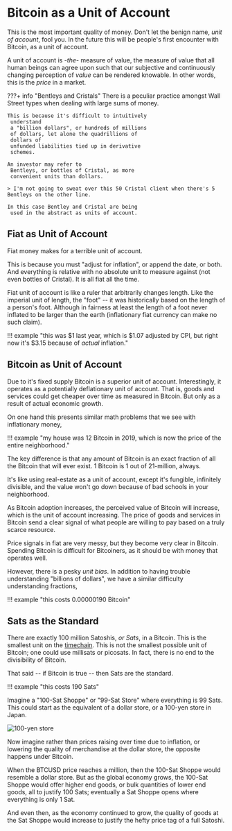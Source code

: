 # Bitcoin as a Unit of Account

<!--
Lord Jesus Christ
Son of God
Have mercy on me a sinner
-->

This is the most important quality of money.
Don't let the benign name, *unit of account*, 
 fool you.
In the future this will be people's first encounter
 with Bitcoin, as a unit of account.

A unit of account is *-the-* measure of value,
 the measure of value that all human beings
 can agree upon such that our subjective
 and continuously changing perception of
 *value* can be rendered knowable.
In other words, this is the *price* in a market.

???+ info "Bentleys and Cristals"
    There is a peculiar practice amongst Wall Street types
     when dealing with large sums of money.
    
    This is because it's difficult to intuitively
     understand
     a "billion dollars", or hundreds of millions
     of dollars, let alone the quadrillions of
     dollars of
     unfunded liabilities tied up in derivative
     schemes.
    
    An investor may refer to
     Bentleys, or bottles of Cristal, as more
     convenient units than dollars.
    
    > I'm not going to sweat over this 50 Cristal client when there's 5 Bentleys on the other line.
    
    In this case Bentley and Cristal are being
     used in the abstract as units of account.




## Fiat as Unit of Account

Fiat money makes for a terrible
 unit of account.

This is because you must
 "adjust for inflation", or append the date, 
 or both.
And everything is relative with no absolute
 unit to measure against (not even bottles of Cristal).
It is all fiat all the time.

Fiat unit of account is like a ruler that arbitrarily changes length.
Like the imperial unit of length, the "foot" --
 it was historically based on the length of a person's foot.
Although in fairness at least the length of a foot
 never inflated to be larger than the earth 
 (inflationary fiat currency can make no such claim).

!!! example "this was $1 last year, which is $1.07 adjusted by CPI, but right now it's $3.15 because of *actual* inflation."



## Bitcoin as Unit of Account

Due to it's fixed supply Bitcoin is a superior
 unit of account.
Interestingly, it operates as
 a potentially deflationary unit of account.
That is, goods and services
 could get cheaper over time as measured in
 Bitcoin. But only as a result of actual
 economic growth.

On one hand this presents similar
 math problems
 that we see with inflationary
 money,

!!! example "my house was 12 Bitcoin in 2019, which is now the price of the entire neighborhood."

The key difference is that any amount of Bitcoin
 is an exact fraction of all the Bitcoin that
 will ever exist. 
1 Bitcoin is
 1 out of 21-million, always.

It's like using real-estate as a unit of account,
 except it's fungible, infinitely divisible,
 and the value won't go down
 because of bad schools in your neighborhood.

As Bitcoin adoption increases, 
 the perceived value of Bitcoin will increase,
 which is the unit of account increasing.
The price of goods and services in Bitcoin
 send a clear signal of what people are willing
 to pay based on a truly scarce resource.

Price signals in fiat are very messy, but they
 become very clear in Bitcoin. 
Spending Bitcoin
 is difficult for Bitcoiners, as it should be
 with money that operates well.

However, there is a pesky *unit bias*.
In addition to having
 trouble understanding "billions of dollars",
 we have a similar difficulty understanding
 fractions,

!!! example "this costs 0.00000190 Bitcoin"




## Sats as the Standard

There are exactly 100 million Satoshis, *or Sats*, in a Bitcoin.
This is the smallest unit on the 
 [timechain](https://dergigi.com/2021/01/14/bitcoin-is-time/).
This is not the smallest possible unit of Bitcoin;
 one could use
 millisats or picosats. 
In fact, there is no end to the divisibility
 of Bitcoin.

That said -- if Bitcoin is true -- then Sats are the standard.

!!! example "this costs 190 Sats"


Imagine a "100-Sat Shoppe" or "99-Sat Store" where
 everything is 99 Sats.
This could start as the equivalent of a dollar store,
 or a 100-yen store in Japan.

![100-yen store](/images/100yen.jpg)

Now imagine rather than prices raising over time
 due to inflation, or lowering the quality of
 merchandise at the dollar store,
 the opposite happens under Bitcoin.

When the BTCUSD price reaches a million, then the
 100-Sat Shoppe would resemble a dollar store.
 But as the global economy grows, the 100-Sat Shoppe
 would offer higher end goods, or bulk quantities
 of lower end goods, all to justify 100 Sats;
 eventually a Sat Shoppe opens where everything is
 only 1 Sat.

And even then, as the economy
 continued to grow,
 the quality of goods at the Sat Shoppe
 would increase to justify the hefty price tag 
 of a full Satoshi.

